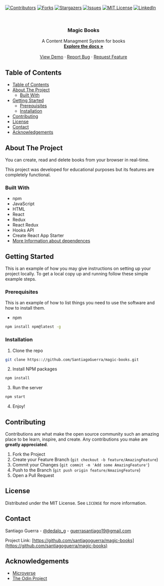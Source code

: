 <!--
*** Thanks for checking out this README Template. If you have a suggestion that would
*** make this better, please fork the repo and create a pull request or simply open
*** an issue with the tag "enhancement".
*** Thanks again! Now go create something AMAZING! :D
-->





<!-- PROJECT SHIELDS -->
<!--
*** I'm using markdown "reference style" links for readability.
*** Reference links are enclosed in brackets [ ] instead of parentheses ( ).
*** See the bottom of this document for the declaration of the reference variables
*** for contributors-url, forks-url, etc. This is an optional, concise syntax you may use.
*** https://www.markdownguide.org/basic-syntax/#reference-style-links
-->
[![Contributors][contributors-shield]][contributors-url]
[![Forks][forks-shield]][forks-url]
[![Stargazers][stars-shield]][stars-url]
[![Issues][issues-shield]][issues-url]
[![MIT License][license-shield]][license-url]
[![LinkedIn][linkedin-shield]][linkedin-url]



<!-- PROJECT LOGO -->
<br />
<p align="center">
  <!-- <a href="https://github.com/SantiagoGuerra/magic-books">
    <img src="readme-assets/Icon-murple.png" alt="Logo" width="80" height="80">
  </a> -->

  <h3 align="center">Magic Books</h3>

  <p align="center">
    A Content Managment System for books
    <br />
    <a href="https://github.com/SantiagoGuerra/magic-books"><strong>Explore the docs »</strong></a>
    <br />
    <br />
    <a href="https://github.com/SantiagoGuerra/magic-books">View Demo</a>
    ·
    <a href="https://github.com/SantiagoGuerra/magic-books/issues">Report Bug</a>
    ·
    <a href="https://github.com/SantiagoGuerra/magic-books/issues">Request Feature</a>
  </p>
</p>



<!-- TABLE OF CONTENTS -->
## Table of Contents

- [Table of Contents](#table-of-contents)
- [About The Project](#about-the-project)
  - [Built With](#built-with)
- [Getting Started](#getting-started)
  - [Prerequisites](#prerequisites)
  - [Installation](#installation)
- [Contributing](#contributing)
- [License](#license)
- [Contact](#contact)
- [Acknowledgements](#acknowledgements)



<!-- ABOUT THE PROJECT -->
## About The Project

<!-- [![Product Name Screen Shot][product-screenshot]](#) -->

You can create, read and delete books from your browser in real-time.

This project was developed for educational purposes but its features are completely functional.

### Built With
* npm
* JavaScript
* HTML
* React
* Redux
* React Redux
* Hooks API
* Create React App Starter
* [More Information about dependences](https://github.com/SantiagoGuerra/weather/blob/development/package.json)
  

<!-- GETTING STARTED -->
## Getting Started

This is an example of how you may give instructions on setting up your project locally.
To get a local copy up and running follow these simple example steps.

### Prerequisites

This is an example of how to list things you need to use the software and how to install them.
* npm
```sh
npm install npm@latest -g
```

### Installation

1. Clone the repo
```sh
git clone https:://github.com/SantiagoGuerra/magic-books.git
```
2. Install NPM packages
```sh
npm install
```
3. Run the server
```sh
npm start
```
4. Enjoy!

<!-- CONTRIBUTING -->
## Contributing

Contributions are what make the open source community such an amazing place to be learn, inspire, and create. Any contributions you make are **greatly appreciated**.

1. Fork the Project
2. Create your Feature Branch (`git checkout -b feature/AmazingFeature`)
3. Commit your Changes (`git commit -m 'Add some AmazingFeature'`)
4. Push to the Branch (`git push origin feature/AmazingFeature`)
5. Open a Pull Request



<!-- LICENSE -->
## License

Distributed under the MIT License. See `LICENSE` for more information.


<!-- CONTACT -->
## Contact

Santiago Guerra - [@dedalo_g](https://twitter.com/dedalo_g) - guerrasantiago19@gmail.com

Project Link: [https://github.com/santiagoguerra/magic-books](https://github.com/santiagoguerra/magic-books)



<!-- ACKNOWLEDGEMENTS -->
## Acknowledgements
* [Microverse](https://www.microverse.org/)
* [The Odin Project](https://theodinproject.com/)





<!-- MARKDOWN LINKS & IMAGES -->
<!-- https://www.markdownguide.org/basic-syntax/#reference-style-links -->
[contributors-shield]: https://img.shields.io/github/contributors/SantiagoGuerra/magic-books.svg?style=flat-square
[contributors-url]: https://github.com/SantiagoGuerra/magic-books/graphs/contributors
[forks-shield]: https://img.shields.io/github/forks/SantiagoGuerra/magic-books.svg?style=flat-square
[forks-url]: https://github.com/SantiagoGuerra/magic-books/network/members
[stars-shield]: https://img.shields.io/github/stars/SantiagoGuerra/magic-books.svg?style=flat-square
[stars-url]: https://github.com/SantiagoGuerra/magic-books/stargazers
[issues-shield]: https://img.shields.io/github/issues/SantiagoGuerra/magic-books.svg?style=flat-square
[issues-url]: https://github.com/SantiagoGuerra/magic-books/issues
[license-shield]: https://img.shields.io/github/license/SantiagoGuerra/magic-books.svg?style=flat-square
[license-url]: https://github.com/SantiagoGuerra/magic-books/blob/master/LICENSE.txt
[linkedin-shield]: https://img.shields.io/badge/-LinkedIn-black.svg?style=flat-square&logo=linkedin&colorB=555
[linkedin-url]: https://www.linkedin.com/in/santiago--guerra/
[product-screenshot]: readme-assets/screengif.gif
